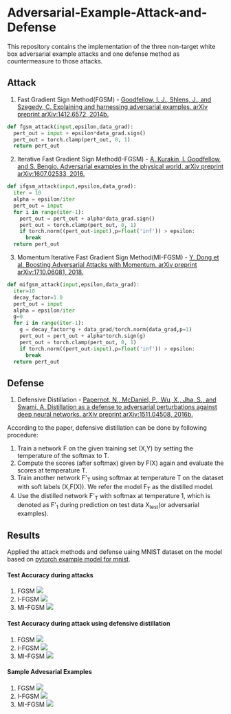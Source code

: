 # Adversarial-Example-Attack-and-Defense
This repository contains the implementation of the three non-target white box adversarial example attacks and one defense method as countermeasure to those attacks.

## Attack
1. Fast Gradient Sign Method(FGSM) - [Goodfellow, I. J., Shlens, J., and Szegedy, C. Explaining and harnessing adversarial examples. arXiv preprint arXiv:1412.6572, 2014b.](https://arxiv.org/abs/1412.6572)
```python
def fgsm_attack(input,epsilon,data_grad):
  pert_out = input + epsilon*data_grad.sign()
  pert_out = torch.clamp(pert_out, 0, 1)
  return pert_out
```
2. Iterative Fast Gradient Sign Method(I-FGSM) - [A. Kurakin, I. Goodfellow, and S. Bengio. Adversarial examples in the physical world. arXiv preprint arXiv:1607.02533, 2016.](https://arxiv.org/abs/1607.02533)
```python
def ifgsm_attack(input,epsilon,data_grad):
  iter = 10
  alpha = epsilon/iter
  pert_out = input
  for i in range(iter-1):
    pert_out = pert_out + alpha*data_grad.sign()
    pert_out = torch.clamp(pert_out, 0, 1)
    if torch.norm((pert_out-input),p=float('inf')) > epsilon:
      break
  return pert_out
```
3. Momentum Iterative Fast Gradient Sign Method(MI-FGSM) - [Y. Dong et al. Boosting Adversarial Attacks with Momentum. arXiv preprint arXiv:1710.06081, 2018.](https://arxiv.org/abs/1710.06081)
```python
def mifgsm_attack(input,epsilon,data_grad):
  iter=10
  decay_factor=1.0
  pert_out = input
  alpha = epsilon/iter
  g=0
  for i in range(iter-1):
    g = decay_factor*g + data_grad/torch.norm(data_grad,p=1)
    pert_out = pert_out + alpha*torch.sign(g)
    pert_out = torch.clamp(pert_out, 0, 1)
    if torch.norm((pert_out-input),p=float('inf')) > epsilon:
      break
  return pert_out
```

## Defense 
1. Defensive Distillation - [Papernot, N., McDaniel, P., Wu, X., Jha, S., and Swami, A. Distillation as a defense to adversarial perturbations against deep neural networks.
arXiv preprint arXiv:1511.04508, 2016b.](https://arxiv.org/abs/1511.04508)

According to the paper, defensive distillation can be done by following procedure:
1) Train a network F on the given training set (X,Y) by setting the temperature of the softmax to T.
2) Compute the scores (after softmax) given by F(X) again and evaluate the scores at temperature T.
3) Train another network F'<sub>T</sub> using softmax at temperature T on the dataset with soft labels (X,F(X)). We refer the model F<sub>T</sub> as the distilled model.
4) Use the distilled network F'<sub>T</sub> with softmax at temperature 1, which is denoted as F'<sub>1</sub> during prediction on test data X<sub>test</sub>(or adversarial examples).

 
    
## Results
Applied the attack methods and defense uaing MNIST dataset on the model based on [pytorch example model for mnist](https://github.com/pytorch/examples/blob/master/mnist).

#### Test Accuracy during attacks
1) FGSM
![](/images/fgsm-attack.png)
2) I-FGSM
![](/images/ifgsm-attack.png)
3) MI-FGSM
![](/images/mifgsm-attack.png)
#### Test Accuracy during attack using defensive distillation 
1) FGSM
![](/images/defense-fgsm.png)
2) I-FGSM
![](/images/defense-ifgsm.png)
3) MI-FGSM
![](/images/defense-mifgsm.png)
#### Sample Advesarial Examples
1) FGSM
![](/images/fgsm-adv.png)
2) I-FGSM
![](/images/ifgsm-adv.png)
3) MI-FGSM
![](/images/mifgsm-adv.png)

